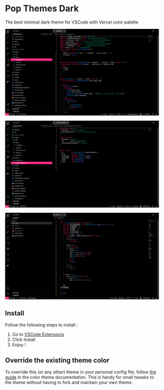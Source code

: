 # Pop Themes Dark

The best minimal dark theme for VSCode with Vercel color palette

![Preview](/previews/Typescript.png)

![Preview](/previews/Prisma.png)

![Preview](/previews/Rust.png)

## Install

Follow the following steps to install :

1. Go to [VSCode Extensions](https://marketplace.visualstudio.com/items?itemName=achaq.vercel-theme)
2. Click Install
3. Enjoy !

## Override the existing theme color

To override this (or any other) theme in your personal config file, follow [the guide](https://code.visualstudio.com/api/extension-guides/color-theme) in the color theme documentation. This is handy for small tweaks to the theme without having to fork and maintain your own theme.
